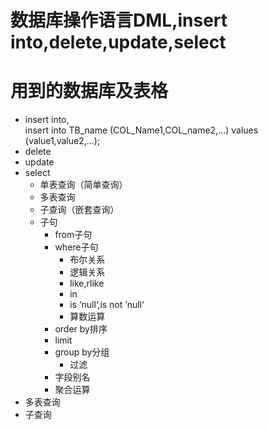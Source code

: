 数据库操作语言DML,insert into,delete,update,select
===
用到的数据库及表格
===

* insert into,<br>
    insert into TB_name (COL_Name1,COL_name2,...) values (value1,value2,...);
* delete
* update
* select
    * 单表查询（简单查询）
    * 多表查询
    * 子查询（嵌套查询）
    * 子句
        * from子句
        * where子句
            * 布尔关系
            * 逻辑关系
            * like,rlike
            * in
            * is ‘null‘,is not ’null‘
            * 算数运算
        * order by排序
        * limit
        * group by分组
            * 过滤
        * 字段别名
        * 聚合运算
* 多表查询
* 子查询


